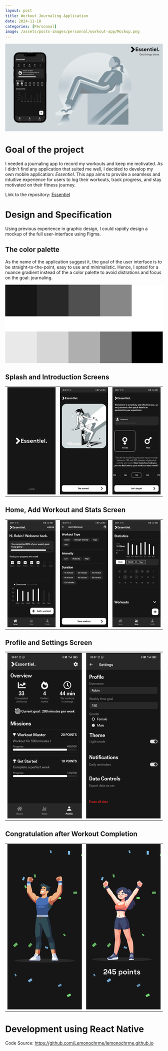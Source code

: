 ```yaml
---
layout: post
title: Workout Journaling Application
date: 2024-11-18
categories: [Personnal]
image: /assets/posts-images/personnal/workout-app/Mockup.png
---
```


![Image](/assets/posts-images/personnal/workout-app/Mockup.png)


# Goal of the project
I needed a journaling app to record my workouts and keep me motivated. As I didn't find any application that suited me well, I decided to develop my own mobile application: *Essentiel*. This app aims to provide a seamless and intuitive experience for users to log their workouts, track progress, and stay motivated on their fitness journey.

Link to the repository: [Essentiel](https://github.com/Lemonochrme/essentiel)

# Design and Specification

Using previous experience in graphic design, I could rapidly design a mockup of the full user-interface using Figma.

## The color palette

As the name of the application suggest it, the goal of the user interface is to be straight-to-the-point, easy to use and minimalistic. Hence, I opted for a nuance gradient instead of the a color palette to avoid distrations and focus on the goal: journaling.

![Image](/assets/posts-images/personnal/workout-app/palette.png)

## Splash and Introduction Screens

<table>
  <tr>
    <td><img src="/assets/posts-images/personnal/workout-app/Splash.png" alt="Splash" style="max-width: 100%; height: auto;" /></td>
    <td><img src="/assets/posts-images/personnal/workout-app/Introduction.png" alt="Introduction" style="max-width: 100%; height: auto;" /></td>
    <td><img src="/assets/posts-images/personnal/workout-app/Introduction-1.png" alt="Introduction" style="max-width: 100%; height: auto;" /></td>
  </tr>
</table>

## Home, Add Workout and Stats Screen

<table>
  <tr>
    <td><img src="/assets/posts-images/personnal/workout-app/Home.png" alt="Splash" style="max-width: 100%; height: auto;" /></td>
    <td><img src="/assets/posts-images/personnal/workout-app/AddWorkout.png" alt="Introduction" style="max-width: 100%; height: auto;" /></td>
    <td><img src="/assets/posts-images/personnal/workout-app/Stats.png" alt="Introduction" style="max-width: 100%; height: auto;" /></td>
  </tr>
</table>

## Profile and Settings Screen

<table>
  <tr>
    <td><img src="/assets/posts-images/personnal/workout-app/Profile.png" alt="Splash" style="max-width: 100%; height: auto;" /></td>
    <td><img src="/assets/posts-images/personnal/workout-app/Settings.png" alt="Introduction" style="max-width: 100%; height: auto;" /></td>
  </tr>
</table>

## Congratulation after Workout Completion

<table>
  <tr>
    <td><img src="/assets/posts-images/personnal/workout-app/congrats-male.png" alt="Congratualtion Male" style="max-width: 100%; height: auto;" /></td>
    <td><img src="/assets/posts-images/personnal/workout-app/congrats-female.png" alt="Congratualtion Female" style="max-width: 100%; height: auto;" /></td>
  </tr>
</table>

# Development using React Native

Code Source: https://github.com/Lemonochrme/lemonochrme.github.io